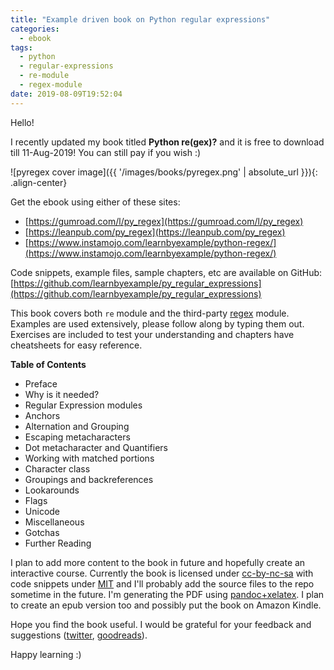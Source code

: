 ```yaml
---
title: "Example driven book on Python regular expressions"
categories:
  - ebook
tags:
  - python
  - regular-expressions
  - re-module
  - regex-module
date: 2019-08-09T19:52:04
---
```


Hello!

I recently updated my book titled **Python re(gex)?** and it is free to download till 11-Aug-2019! You can still pay if you wish :)

![pyregex cover image]({{ '/images/books/pyregex.png' | absolute_url }}){: .align-center}

Get the ebook using either of these sites:

* [https://gumroad.com/l/py_regex](https://gumroad.com/l/py_regex)
* [https://leanpub.com/py_regex](https://leanpub.com/py_regex)
* [https://www.instamojo.com/learnbyexample/python-regex/](https://www.instamojo.com/learnbyexample/python-regex/)

Code snippets, example files, sample chapters, etc are available on GitHub: [https://github.com/learnbyexample/py_regular_expressions](https://github.com/learnbyexample/py_regular_expressions)

This book covers both `re` module and the third-party [regex](https://pypi.org/project/regex/) module. Examples are used extensively, please follow along by typing them out. Exercises are included to test your understanding and chapters have cheatsheets for easy reference.

**Table of Contents**

* Preface
* Why is it needed?
* Regular Expression modules
* Anchors
* Alternation and Grouping
* Escaping metacharacters
* Dot metacharacter and Quantifiers
* Working with matched portions
* Character class
* Groupings and backreferences
* Lookarounds
* Flags
* Unicode
* Miscellaneous
* Gotchas
* Further Reading

I plan to add more content to the book in future and hopefully create an interactive course. Currently the book is licensed under [cc-by-nc-sa](https://creativecommons.org/licenses/by-nc-sa/4.0/) with code snippets under [MIT](https://github.com/learnbyexample/py_regular_expressions/blob/master/LICENSE) and I'll probably add the source files to the repo sometime in the future. I'm generating the PDF using [pandoc+xelatex](https://learnbyexample.github.io/tutorial/ebook-generation/customizing-pandoc). I plan to create an epub version too and possibly put the book on Amazon Kindle.

Hope you find the book useful. I would be grateful for your feedback and suggestions ([twitter](https://twitter.com/learn_byexample/status/1159676706224873472), [goodreads](https://www.goodreads.com/book/show/47142552-python-re-gex)).

Happy learning :)

